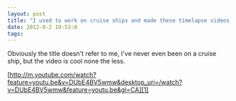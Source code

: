 ```yaml
---
layout: post
title: "I used to work on cruise ships and made these timelapse videos in my spare time."
date: 2012-9-2 19:53:0
tags: 
---
```


Obviously the title doesn't refer to me, I've never even been on a cruise ship, but the video is cool none the less.





[http://m.youtube.com/watch?feature=youtu.be&v=DUbE4BV5wmw&desktop_uri=/watch?v=DUbE4BV5wmw&feature=youtu.be&gl=CA][1]



   [1]: http://m.youtube.com/watch?feature=youtu.be&v=DUbE4BV5wmw&desktop_uri=%25tt?v=DUbE4BV5wmw&feature=youtu.be&gl=CA
